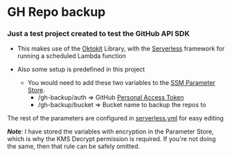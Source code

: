 # GH Repo backup

### Just a test project created to test the GitHub API SDK

- This makes use of the [Oktokit](https://octokit.github.io/rest.js/v18) Library, with the [Serverless](https://www.serverless.com/) framework for running a scheduled Lambda function

- Also some setup is predefined in this project
  - You would need to add these two variables to the [SSM Parameter Store](https://docs.aws.amazon.com/systems-manager/latest/userguide/systems-manager-parameter-store.html).
    - /gh-backup/auth => GitHub [Personal Access Token](https://docs.github.com/en/github/authenticating-to-github/creating-a-personal-access-token)
    - /gh-backup/bucket => Bucket name to backup the repos to

The rest of the parameters are configured in [serverless.yml](./serverless.yml) for easy editing

**_Note_**: I have stored the variables with encryption in the Parameter Store, which is why the KMS Decrypt permission is required. If you're not doing the same, then that rule can be safely omitted.
